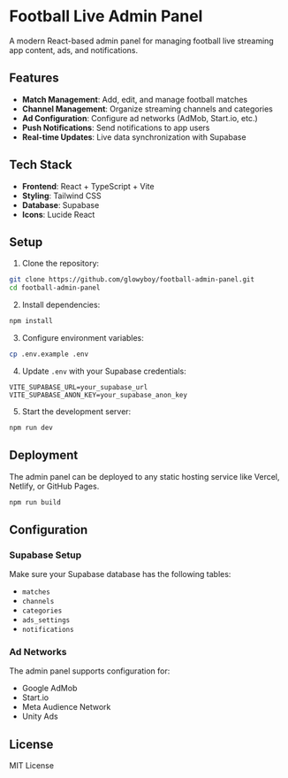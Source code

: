 # Football Live Admin Panel

A modern React-based admin panel for managing football live streaming app content, ads, and notifications.

## Features

- **Match Management**: Add, edit, and manage football matches
- **Channel Management**: Organize streaming channels and categories
- **Ad Configuration**: Configure ad networks (AdMob, Start.io, etc.)
- **Push Notifications**: Send notifications to app users
- **Real-time Updates**: Live data synchronization with Supabase

## Tech Stack

- **Frontend**: React + TypeScript + Vite
- **Styling**: Tailwind CSS
- **Database**: Supabase
- **Icons**: Lucide React

## Setup

1. Clone the repository:
```bash
git clone https://github.com/glowyboy/football-admin-panel.git
cd football-admin-panel
```

2. Install dependencies:
```bash
npm install
```

3. Configure environment variables:
```bash
cp .env.example .env
```

4. Update `.env` with your Supabase credentials:
```
VITE_SUPABASE_URL=your_supabase_url
VITE_SUPABASE_ANON_KEY=your_supabase_anon_key
```

5. Start the development server:
```bash
npm run dev
```

## Deployment

The admin panel can be deployed to any static hosting service like Vercel, Netlify, or GitHub Pages.

```bash
npm run build
```

## Configuration

### Supabase Setup

Make sure your Supabase database has the following tables:
- `matches`
- `channels` 
- `categories`
- `ads_settings`
- `notifications`

### Ad Networks

The admin panel supports configuration for:
- Google AdMob
- Start.io
- Meta Audience Network
- Unity Ads

## License

MIT License